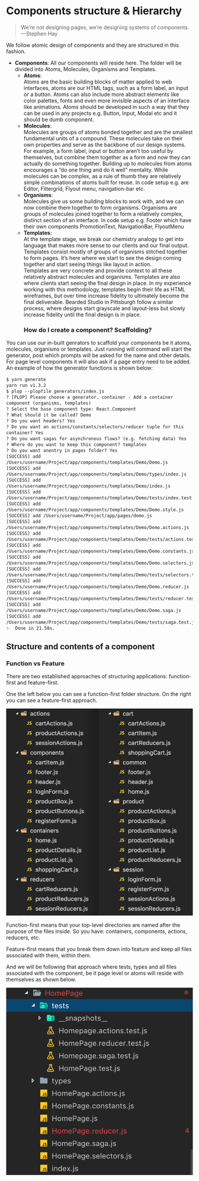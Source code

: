 # Components structure & Hierarchy

> We’re not designing pages, we’re designing systems of components.—Stephen Hay

We follow atomic design of components and they are structured in this fashion.

- **Components**: All our components will reside here. The folder will be divided into Atoms, Molecules, Organisms and Templates.
  - **Atoms**: <br>
    Atoms are the basic building blocks of matter applied to web interfaces, atoms are our HTML tags, such as a form label, an input or a button.
    Atoms can also include more abstract elements like color palettes, fonts and even more invisible aspects of an interface like animations. Atoms should be developed in such a way that they can be used in any projects
    e.g. Button, Input, Modal etc and it should be dumb component.
  - **Molecules**: <br> Molecules are groups of atoms bonded together and are the smallest fundamental units of a compound. These molecules take on their own properties and serve as the backbone of our design systems.
    For example, a form label, input or button aren’t too useful by themselves, but combine them together as a form and now they can actually do something together.
    Building up to molecules from atoms encourages a “do one thing and do it well” mentality. While molecules can be complex, as a rule of thumb they are relatively simple combinations of atoms built for reuse.
    In code setup e.g. are Editor, Filtergrid, Flyout menu, navigation-bar etc.
  - **Organisms**: <br> Molecules give us some building blocks to work with, and we can now combine them together to form organisms. Organisms are groups of molecules joined together to form a relatively complex, distinct section of an interface. In code setup e.g. Footer which have their own components PromotionText, NavigationBar, FlyoutMenu
  - **Templates**: <br>At the template stage, we break our chemistry analogy to get into language that makes more sense to our clients and our final output. Templates consist mostly of groups of organisms stitched together to form pages. It’s here where we start to see the design coming together and start seeing things like layout in action.<br>Templates are very concrete and provide context to all these relatively abstract molecules and organisms. Templates are also where clients start seeing the final design in place. In my experience working with this methodology, templates begin their life as HTML wireframes, but over time increase fidelity to ultimately become the final deliverable. Bearded Studio in Pittsburgh follow a similar process, where designs start grayscale and layout-less but slowly increase fidelity until the final design is in place.
    ### How do I create a component? Scaffolding?

You can use our in-built genrators to scaffold your components be it atoms, molecules, organisms or templates. Just running will command will start the generator, post which prompts will be asked for the name and other details. For page level components it will also ask if a page entry need to be added. An example of how the generator functions is shown below:

```shell
$ yarn generate
yarn run v1.3.2
$ plop --plopfile generators/index.js
? [PLOP] Please choose a generator. container - Add a container component (organisms, templates)
? Select the base component type: React.Component
? What should it be called? Demo
? Do you want headers? Yes
? Do you want an actions/constants/selectors/reducer tuple for this container? Yes
? Do you want sagas for asynchronous flows? (e.g. fetching data) Yes
? Where do you want to keep this component? templates
? Do you want anentry in pages folder? Yes
[SUCCESS] add /Users/username/Project/app/components/templates/Demo/Demo.js
[SUCCESS] add /Users/username/Project/app/components/templates/Demo/types/index.js
[SUCCESS] add /Users/username/Project/app/components/templates/Demo/index.js
[SUCCESS] add /Users/username/Project/app/components/templates/Demo/tests/index.test.js
[SUCCESS] add /Users/username/Project/app/components/templates/Demo/Demo.style.js
[SUCCESS] add /Users/username/Project/app/pages/demo.js
[SUCCESS] add /Users/username/Project/app/components/templates/Demo/Demo.actions.js
[SUCCESS] add /Users/username/Project/app/components/templates/Demo/tests/actions.test.js
[SUCCESS] add /Users/username/Project/app/components/templates/Demo/Demo.constants.js
[SUCCESS] add /Users/username/Project/app/components/templates/Demo/Demo.selectors.js
[SUCCESS] add /Users/username/Project/app/components/templates/Demo/tests/selectors.test.js
[SUCCESS] add /Users/username/Project/app/components/templates/Demo/Demo.reducer.js
[SUCCESS] add /Users/username/Project/app/components/templates/Demo/tests/reducer.test.js
[SUCCESS] add /Users/username/Project/app/components/templates/Demo/Demo.saga.js
[SUCCESS] add /Users/username/Project/app/components/templates/Demo/tests/saga.test.js
✨  Done in 21.58s.
```

## Structure and contents of a component

### Function vs Feature

There are two established approaches of structuring applications: function-first and feature-first.

One the left below you can see a function-first folder structure. On the right you can see a feature-first approach.

![Component structure](./img/function_vs_feature.png 'Component structure')

Function-first means that your top-level directories are named after the purpose of the files inside. So you have: containers, components, actions, reducers, etc.

Feature-first means that you break them down into feature and keep all files associated with them, within them.

And we will be following that approach where tests, types and all files associated with the component, be it page level or atoms will reside with themselves as shown below.

![Component structure](./img/ComponentStructure.png 'Component structure')
